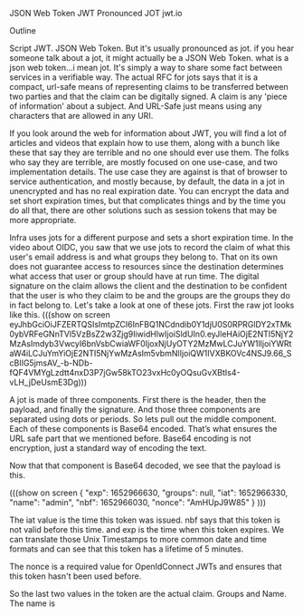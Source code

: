 JSON Web Token
JWT
Pronounced JOT
jwt.io



Outline


Script
JWT. JSON Web Token. But it's usually pronounced as jot. if you hear someone talk about a jot, it might actually be a JSON Web Token. what is a json web token...i mean jot. It's simply a way to share some fact between services in a verifiable way. The actual RFC for jots says that it is a compact, url-safe means of representing claims to be transferred between two parties and that the claim can be digitally signed. A claim is any 'piece of information' about a subject.  And URL-Safe just means using any characters that are allowed in any URI. 

If you look around the web for information about JWT, you will find a lot of articles and videos that explain how to use them, along with a bunch like these that say they are terrible and no one should ever use them. The folks who say they are terrible, are mostly focused on one use-case, and two implementation details. The use case they are against is that of browser to service authentication, and mostly because, by default, the data in a jot in unencrypted and has no real expiration date. You can encrypt the data and set short expiration times, but that complicates things and by the time you do all that, there are other solutions such as session tokens that may be more appropriate. 

Infra uses jots for a different purpose and sets a short expiration time. In the video about OIDC, you saw that we use jots to record the claim of what this user's email address is and what groups they belong to. That on its own does not guarantee access to resources since the destination determines what access that user or group should have at run time. The digital signature on the claim allows the client and the destination to be confident that the user is who they claim to be and the groups are the groups they do in fact belong to. Let's take a look at one of these jots. First the raw jot looks like this. 
(((show on screen eyJhbGciOiJFZERTQSIsImtpZCI6InFBQ1NCdndib0Y1djU0S0RPRGlDY2xTMk0ybVRFeGNnTVl5VzBsZ2w3Zjg9IiwidHlwIjoiSldUIn0.eyJleHAiOjE2NTI5NjY2MzAsImdyb3VwcyI6bnVsbCwiaWF0IjoxNjUyOTY2MzMwLCJuYW1lIjoiYWRtaW4iLCJuYmYiOjE2NTI5NjYwMzAsIm5vbmNlIjoiQW1IVXBKOVc4NSJ9.66_ScBIIG5jmsAV_-b-NDb-fQF4VMYgLzdtt4nxD3P7jGw58kTO23vxHc0yOQsuGvXBtIs4-vLH_jDeUsmE3Dg)))

A jot is made of three components. First there is the header, then the payload, and finally the signature. And those three components are separated using dots or periods. So lets pull out the middle component. Each of these components is Base64 encoded. That’s what ensures the URL safe part that we mentioned before. Base64 encoding is not encryption, just a standard way of encoding the text. 

Now that that component is Base64 decoded, we see that the payload is this.

(((show on screen 
{
  "exp": 1652966630,
  "groups": null,
  "iat": 1652966330,
  "name": "admin",
  "nbf": 1652966030,
  "nonce": "AmHUpJ9W85"
}
)))

The iat value is the time this token was issued. nbf says that this token is not valid before this time. and exp is the time when this token expires. We can translate those Unix Timestamps to more common date and time formats and can see that this token has a lifetime of 5 minutes. 

The nonce is a required value for OpenIdConnect JWTs and ensures that this token hasn't been used before. 

So the last two values in the token are the actual claim. Groups and Name. The name is 